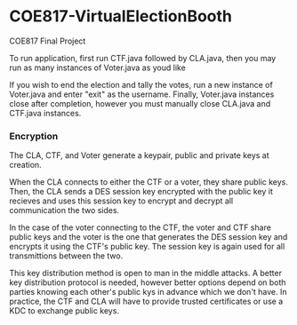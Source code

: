 # COE817-VirtualElectionBooth
COE817 Final Project

To run application, first run CTF.java followed by CLA.java, then you may run as many instances of Voter.java as youd like

If you wish to end the election and tally the votes, run a new instance of Voter.java and enter "exit" as the username.
Finally, Voter.java instances close after completion, however you must manually close CLA.java and CTF.java instances.

### Encryption

The CLA, CTF, and Voter generate a keypair, public and private keys at creation.

When the CLA connects to either the CTF or a voter, they share public keys. Then, the CLA sends a DES session key encrypted with the public key it recieves and uses this session key to encrypt and decrypt all communication the two sides.

In the case of the voter connecting to the CTF, the voter and CTF share public keys and the voter is the one that generates the DES session key and encrypts it using the CTF's public key. The session key is again used for all transmittions between the two.

This key distribution method is open to man in the middle attacks. A better key distribution protocol is needed, however better options depend on both parties knowing each other's public kys in advance which we don't have. In practice, the CTF and CLA will have to provide trusted certificates or use a KDC to exchange public keys.
